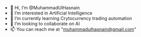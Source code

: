 - 👋 Hi, I’m @MuhammadUlHasnain
- 👀 I’m interested in Artificial Intelligence
- 🌱 I’m currently learning Crytocurrency trading automation
- 💞️ I’m looking to collaborate on AI
- 📫 You can reach me at "muhammadulhasnain@gmail.com"

<!---
MuhammadUlHasnain/MuhammadUlHasnain is a ✨ special ✨ repository because its `README.md` (this file) appears on your GitHub profile.
You can click the Preview link to take a look at your changes.
--->
